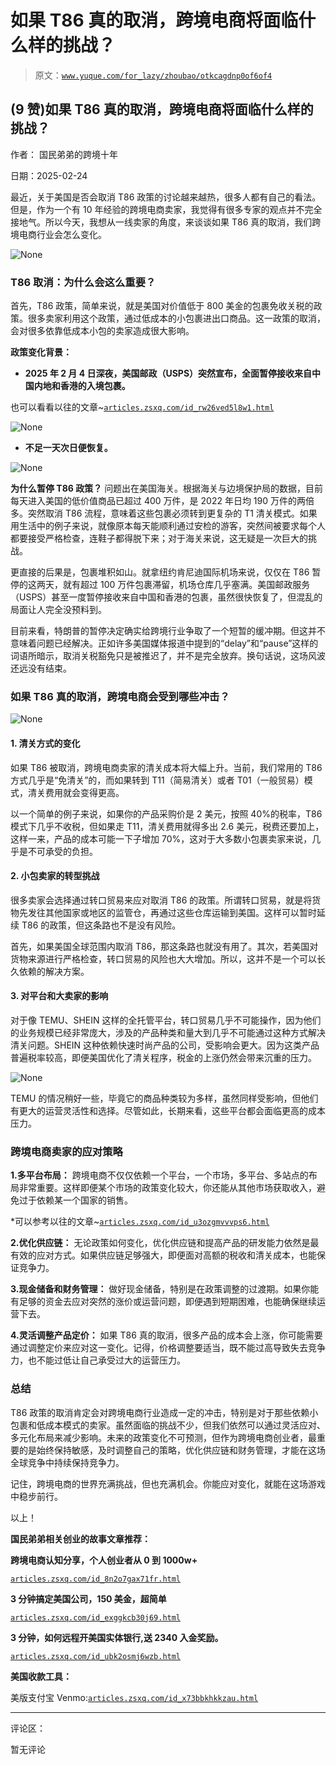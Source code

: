 # 如果 T86 真的取消，跨境电商将面临什么样的挑战？

> 原文：[`www.yuque.com/for_lazy/zhoubao/otkcagdnp0of6of4`](https://www.yuque.com/for_lazy/zhoubao/otkcagdnp0of6of4)

## (9 赞)如果 T86 真的取消，跨境电商将面临什么样的挑战？

作者： 国民弟弟的跨境十年

日期：2025-02-24

最近，关于美国是否会取消 T86 政策的讨论越来越热，很多人都有自己的看法。但是，作为一个有 10 年经验的跨境电商卖家，我觉得有很多专家的观点并不完全接地气。所以今天，我想从一线卖家的角度，来谈谈如果 T86 真的取消，我们跨境电商行业会怎么变化。

![](img/e0b9c0f5f3c0f16c3cf9d64ceefb3b01.png "None")

### T86 取消：为什么会这么重要？

首先，T86 政策，简单来说，就是美国对价值低于 800 美金的包裹免收关税的政策。很多卖家利用这个政策，通过低成本的小包裹进出口商品。这一政策的取消，会对很多依靠低成本小包的卖家造成很大影响。

**政策变化背景：**

*   **2025 年 2 月 4 日深夜，美国邮政（USPS）突然宣布，全面暂停接收来自中国内地和香港的入境包裹。**

也可以看看以往的文章~[`articles.zsxq.com/id_rw26ved5l8w1.html`](https://articles.zsxq.com/id_rw26ved5l8w1.html)

![](img/291611dd8ef55fc07e58c856a2dd205e.png "None")

*   **不足一天次日便恢复。**

![](img/779592c9cdf64543d0c1ffb7b4aa4260.png "None")

**为什么暂停 T86 政策？** 问题出在美国海关。根据海关与边境保护局的数据，目前每天进入美国的低价值商品已超过 400 万件，是 2022 年日均 190 万件的两倍多。突然取消 T86 流程，意味着这些包裹必须转到更复杂的 T1 清关模式。如果用生活中的例子来说，就像原本每天能顺利通过安检的游客，突然间被要求每个人都要接受严格检查，连鞋子都得脱下来；对于海关来说，这无疑是一次巨大的挑战。

更直接的后果是，包裹堆积如山。就拿纽约肯尼迪国际机场来说，仅仅在 T86 暂停的这两天，就有超过 100 万件包裹滞留，机场仓库几乎塞满。美国邮政服务（USPS）甚至一度暂停接收来自中国和香港的包裹，虽然很快恢复了，但混乱的局面让人完全没预料到。

目前来看，特朗普的暂停决定确实给跨境行业争取了一个短暂的缓冲期。但这并不意味着问题已经解决。正如许多美国媒体报道中提到的“delay”和“pause”这样的词语所暗示，取消关税豁免只是被推迟了，并不是完全放弃。换句话说，这场风波还远没有结束。

### 如果 T86 真的取消，跨境电商会受到哪些冲击？

![](img/b37b3562faae3ba2ff16c8f40bc12deb.png "None")

#### 1. 清关方式的变化

如果 T86 被取消，跨境电商卖家的清关成本将大幅上升。当前，我们常用的 T86 方式几乎是“免清关”的，而如果转到 T11（简易清关）或者 T01（一般贸易）模式，清关费用就会变得更高。

以一个简单的例子来说，如果你的产品采购价是 2 美元，按照 40%的税率，T86 模式下几乎不收税，但如果走 T11，清关费用就得多出 2.6 美元，税费还要加上，这样一来，产品的成本可能一下子增加 70%，这对于大多数小包裹卖家来说，几乎是不可承受的负担。

#### 2. 小包卖家的转型挑战

很多卖家会选择通过转口贸易来应对取消 T86 的政策。所谓转口贸易，就是将货物先发往其他国家或地区的监管仓，再通过这些仓库运输到美国。这样可以暂时延续 T86 的政策，但这条路也不是没有风险。

首先，如果美国全球范围内取消 T86，那这条路也就没有用了。其次，若美国对货物来源进行严格检查，转口贸易的风险也大大增加。所以，这并不是一个可以长久依赖的解决方案。

#### 3. 对平台和大卖家的影响

对于像 TEMU、SHEIN 这样的全托管平台，转口贸易几乎不可能操作，因为他们的业务规模已经非常庞大，涉及的产品种类和量大到几乎不可能通过这种方式解决清关问题。SHEIN 这种依赖快速时尚产品的公司，受影响会更大。因为这类产品普遍税率较高，即便美国优化了清关程序，税金的上涨仍然会带来沉重的压力。

![](img/5d9c020efa019cb53e017540f4ab63b0.png "None")

TEMU 的情况稍好一些，毕竟它的商品种类较为多样，虽然同样受影响，但他们有更大的运营灵活性和选择。尽管如此，长期来看，这些平台都会面临更高的成本压力。

### 跨境电商卖家的应对策略

**1.多平台布局：** 跨境电商不仅仅依赖一个平台，一个市场，多平台、多站点的布局非常重要。这样即便某个市场的政策变化较大，你还能从其他市场获取收入，避免过于依赖某一个国家的销售。

*可以参考以往的文章~[`articles.zsxq.com/id_u3ozgmvvvps6.html`](https://articles.zsxq.com/id_u3ozgmvvvps6.html)

**2.优化供应链：** 无论政策如何变化，优化供应链和提高产品的研发能力依然是最有效的应对方式。如果供应链足够强大，即便面对高额的税收和清关成本，也能保证竞争力。

**3.现金储备和财务管理：** 做好现金储备，特别是在政策调整的过渡期。如果你能有足够的资金去应对突然的涨价或运营问题，即便遇到短期困难，也能确保继续运营下去。

**4.灵活调整产品定价：** 如果 T86 真的取消，很多产品的成本会上涨，你可能需要通过调整定价来应对这一变化。记得，价格调整要适当，既不能过高导致失去竞争力，也不能过低让自己承受过大的运营压力。

### 总结

T86 政策的取消肯定会对跨境电商行业造成一定的冲击，特别是对于那些依赖小包裹和低成本模式的卖家。虽然面临的挑战不少，但我们依然可以通过灵活应对、多元化布局来减少影响。未来的政策变化不可预测，但作为跨境电商创业者，最重要的是始终保持敏感，及时调整自己的策略，优化供应链和财务管理，才能在这场全球竞争中持续保持竞争力。

记住，跨境电商的世界充满挑战，但也充满机会。你能应对变化，就能在这场游戏中稳步前行。

以上！

**国民弟弟相关创业的故事文章推荐：**

**跨境电商认知分享，个人创业者从 0 到 1000w+**

[`articles.zsxq.com/id_8n2o7gax71fr.html`](https://articles.zsxq.com/id_8n2o7gax71fr.html)

**3 分钟搞定美国公司，150 美金，超简单**

[`articles.zsxq.com/id_exggkcb30j69.html`](https://articles.zsxq.com/id_exggkcb30j69.html)

**3 分钟，如何远程开美国实体银行,送 2340 入金奖励。**

[`articles.zsxq.com/id_ubk2osmj6wzb.html`](https://articles.zsxq.com/id_ubk2osmj6wzb.html)

**美国收款工具：**

美版支付宝 Venmo:[`articles.zsxq.com/id_x73bbkhkkzau.html`](https://articles.zsxq.com/id_x73bbkhkkzau.html)

* * *

评论区：

暂无评论